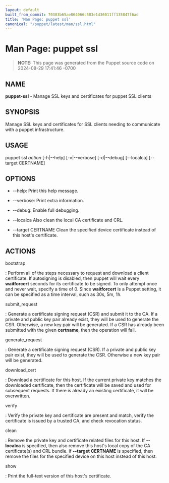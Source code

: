```yaml
---
layout: default
built_from_commit: 70303b65ae864066c583e1436011ff135847f6ad
title: 'Man Page: puppet ssl'
canonical: "/puppet/latest/man/ssl.html"
---
```


# Man Page: puppet ssl

> **NOTE:** This page was generated from the Puppet source code on 2024-08-29 17:41:46 -0700

## NAME
**puppet-ssl** - Manage SSL keys and certificates for puppet SSL clients

## SYNOPSIS
Manage SSL keys and certificates for SSL clients needing to communicate
with a puppet infrastructure.

## USAGE
puppet ssl *action* \[-h\|\--help\] \[-v\|\--verbose\] \[-d\|\--debug\]
\[\--localca\] \[\--target CERTNAME\]

## OPTIONS
-   \--help: Print this help message.

-   \--verbose: Print extra information.

-   \--debug: Enable full debugging.

-   \--localca Also clean the local CA certificate and CRL.

-   \--target CERTNAME Clean the specified device certificate instead of
    this host\'s certificate.

## ACTIONS
bootstrap

:   Perform all of the steps necessary to request and download a client
    certificate. If autosigning is disabled, then puppet will wait every
    **waitforcert** seconds for its certificate to be signed. To only
    attempt once and never wait, specify a time of 0. Since
    **waitforcert** is a Puppet setting, it can be specified as a time
    interval, such as 30s, 5m, 1h.

submit_request

:   Generate a certificate signing request (CSR) and submit it to the
    CA. If a private and public key pair already exist, they will be
    used to generate the CSR. Otherwise, a new key pair will be
    generated. If a CSR has already been submitted with the given
    **certname**, then the operation will fail.

generate_request

:   Generate a certificate signing request (CSR). If a private and
    public key pair exist, they will be used to generate the CSR.
    Otherwise a new key pair will be generated.

download_cert

:   Download a certificate for this host. If the current private key
    matches the downloaded certificate, then the certificate will be
    saved and used for subsequent requests. If there is already an
    existing certificate, it will be overwritten.

verify

:   Verify the private key and certificate are present and match, verify
    the certificate is issued by a trusted CA, and check revocation
    status.

clean

:   Remove the private key and certificate related files for this host.
    If **\--localca** is specified, then also remove this host\'s local
    copy of the CA certificate(s) and CRL bundle. if **\--target
    CERTNAME** is specified, then remove the files for the specified
    device on this host instead of this host.

show

:   Print the full-text version of this host\'s certificate.

